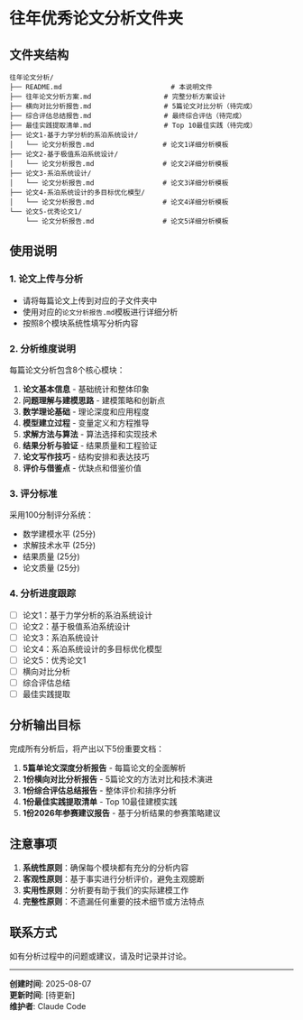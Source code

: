 # 往年优秀论文分析文件夹

## 文件夹结构

```
往年论文分析/
├── README.md                           # 本说明文件
├── 往年论文分析方案.md                  # 完整分析方案设计
├── 横向对比分析报告.md                  # 5篇论文对比分析（待完成）
├── 综合评估总结报告.md                  # 最终综合评估（待完成）
├── 最佳实践提取清单.md                  # Top 10最佳实践（待完成）
├── 论文1-基于力学分析的系泊系统设计/
│   └── 论文分析报告.md                 # 论文1详细分析模板
├── 论文2-基于极值系泊系统设计/
│   └── 论文分析报告.md                 # 论文2详细分析模板
├── 论文3-系泊系统设计/
│   └── 论文分析报告.md                 # 论文3详细分析模板
├── 论文4-系泊系统设计的多目标优化模型/
│   └── 论文分析报告.md                 # 论文4详细分析模板
└── 论文5-优秀论文1/
    └── 论文分析报告.md                 # 论文5详细分析模板
```

## 使用说明

### 1. 论文上传与分析
- 请将每篇论文上传到对应的子文件夹中
- 使用对应的`论文分析报告.md`模板进行详细分析
- 按照8个模块系统性填写分析内容

### 2. 分析维度说明
每篇论文分析包含8个核心模块：
1. **论文基本信息** - 基础统计和整体印象
2. **问题理解与建模思路** - 建模策略和创新点
3. **数学理论基础** - 理论深度和应用程度
4. **模型建立过程** - 变量定义和方程推导
5. **求解方法与算法** - 算法选择和实现技术
6. **结果分析与验证** - 结果质量和工程验证
7. **论文写作技巧** - 结构安排和表达技巧
8. **评价与借鉴点** - 优缺点和借鉴价值

### 3. 评分标准
采用100分制评分系统：
- 数学建模水平 (25分)
- 求解技术水平 (25分) 
- 结果质量 (25分)
- 论文质量 (25分)

### 4. 分析进度跟踪
- [ ] 论文1：基于力学分析的系泊系统设计
- [ ] 论文2：基于极值系泊系统设计
- [ ] 论文3：系泊系统设计
- [ ] 论文4：系泊系统设计的多目标优化模型
- [ ] 论文5：优秀论文1
- [ ] 横向对比分析
- [ ] 综合评估总结
- [ ] 最佳实践提取

## 分析输出目标

完成所有分析后，将产出以下5份重要文档：

1. **5篇单论文深度分析报告** - 每篇论文的全面解析
2. **1份横向对比分析报告** - 5篇论文的方法对比和技术演进
3. **1份综合评估总结报告** - 整体评价和排序分析  
4. **1份最佳实践提取清单** - Top 10最佳建模实践
5. **1份2026年参赛建议报告** - 基于分析结果的参赛策略建议

## 注意事项

1. **系统性原则**：确保每个模块都有充分的分析内容
2. **客观性原则**：基于事实进行分析评价，避免主观臆断
3. **实用性原则**：分析要有助于我们的实际建模工作
4. **完整性原则**：不遗漏任何重要的技术细节或方法特点

## 联系方式

如有分析过程中的问题或建议，请及时记录并讨论。

---
**创建时间**: 2025-08-07  
**更新时间**: [待更新]  
**维护者**: Claude Code